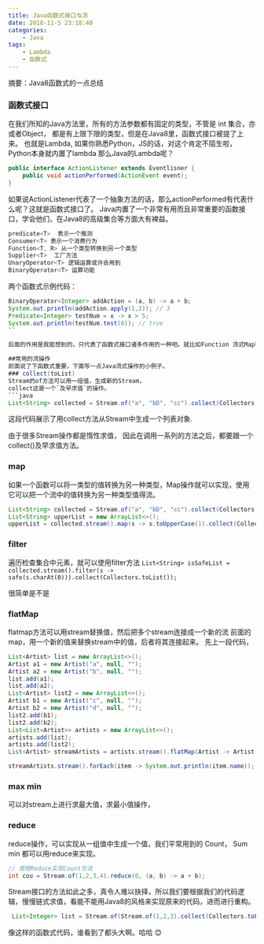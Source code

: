 ```yaml
---
title: Java函数式接口与流
date: 2018-11-5 23:18:40
categories:
	- Java
tags:
	- Lambda
	- 函数式
---
```

摘要：Java8函数式的一点总结
<!-- more -->
### 函数式接口
在我们所知的Java方法里，所有的方法参数都有固定的类型，不管是 int 集合，亦或者Object， 都是有上限下限的类型，但是在Java8里，函数式接口被提了上来。
也就是Lambda, 如果你熟悉Python，JS的话，对这个肯定不陌生啦，Python本身就内置了lambda
那么Java的Lambda呢？  
```java
public interface ActionListener extends Eventlisner {
	public void actionPerformed(ActionEvent event);
}
```
如果说ActionListener代表了一个抽象方法的话，那么actionPerformed有代表什么呢？这就是函数式接口了。
Java内置了一个非常有用而且非常重要的函数接口，学会他们，在Java8的高级集合等方面大有裨益。 
```java 
predicate<T>  表示一个推测
Consumer<T> 表示一个消费行为
Function<T, R> 从一个类型转换到另一个类型
Supplier<T>  工厂方法
UnaryOperator<T> 逻辑运算或许会用到
BinaryOperator<T> 运算功能
```
两个函数式示例代码：  
```java
BinaryOperator<Integer> addAction = (a, b) -> a + b;
System.out.println(addAction.apply(1,2)); // 3
Predicate<Integer> testNum = x -> x > 5;
System.out.println(testNum.test(6)); // true
``

后面的作用是我能想到的，只代表了函数式接口诸多作用的一种吧。就比如Function 流式Map等等都可以用到，强大无疑了。

##常用的流操作
前面说了下函数式重要，下面写一点Java流式操作的小例子。
### collect(toList)
Stream的of方法可以用一组值，生成新的Stream，  
collect这是一个`及早求值`的操作。
```java
List<String> collected = Stream.of("a", "bD", "cc").collect(Collectors.toList());
```
这段代码展示了用collect方法从Stream中生成一个列表对象.  

由于很多Stream操作都是惰性求值， 因此在调用一系列的方法之后，都要跟一个collect()及早求值方法。
### map 
如果一个函数可以将一类型的值转换为另一种类型，Map操作就可以实现，使用它可以把一个流中的值转换为另一种类型值得流。
```java
List<String> collected = Stream.of("a", "bD", "cc").collect(Collectors.toList());
List<String> upperList = new ArrayList<>();
upperList = collected.stream().map(s -> s.toUpperCase()).collect(Collectors.toList());
```

### filter
遍历检查集合中元素，就可以使用filter方法
`List<String> isSafeList = collected.stream().filter(s -> safe(s.charAt(0))).collect(Collectors.toList());`

很简单是不是

### flatMap
flatmap方法可以用stream替换值，然后把多个stream连接成一个新的流
前面的map，用一个新的值来替换stream中的值，后者将其连接起来。
先上一段代码，
```java
List<Artist> list = new ArrayList<>();
Artist a1 = new Artist("a", null, "");
Artist a2 = new Artist("b", null, "");
list.add(a1);
list.add(a2);
List<Artist> list2 = new ArrayList<>();
Artist b1 = new Artist("c", null, "");
Artist b2 = new Artist("d", null, "");
list2.add(b1);
list2.add(b2);
List<List<Artist>> artists = new ArrayList<>();
artists.add(list);
artists.add(list2);
List<Artist> streamArtists = artists.stream().flatMap(Artist -> Artist.stream()).collect(Collectors.toList());

streamArtists.stream().forEach(item -> System.out.println(item.name));
```
### max min
可以对stream上进行求最大值，求最小值操作，
### reduce
reduce操作，可以实现从一组值中生成一个值，我们平常用到的 Count， Sum min 都可以用reduce来实现。
```java
// 使用Reduce实现Count方法
int cou = Stream.of(1,2,3,4).reduce(0, (a, b) -> a + b);
```

Stream接口的方法如此之多，真令人难以抉择，所以我们要根据我们的代码逻辑，慢慢链式求值，看能不能用Java8的风格来实现原来的代码，进而进行重构。
```java
 List<Integer> list = Stream.of(Stream.of(1,2,3).collect(Collectors.toList()), Stream.of(4,5).collect(Collectors.toList())).flatMap(numbers -> numbers.stream()).collect(Collectors.toList());
 ```
 像这样的函数式代码，谁看到了都头大啊。哈哈 :blush:
